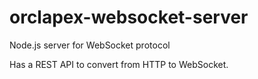 # orclapex-websocket-server

Node.js server for WebSocket protocol

Has a REST API to convert from HTTP to WebSocket.
